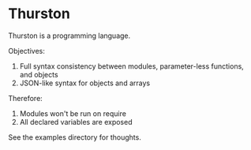 Thurston
========
Thurston is a programming language.

Objectives:
1. Full syntax consistency between modules, parameter-less functions, and objects
2. JSON-like syntax for objects and arrays

Therefore:
1. Modules won't be run on require
2. All declared variables are exposed

See the examples directory for thoughts.
